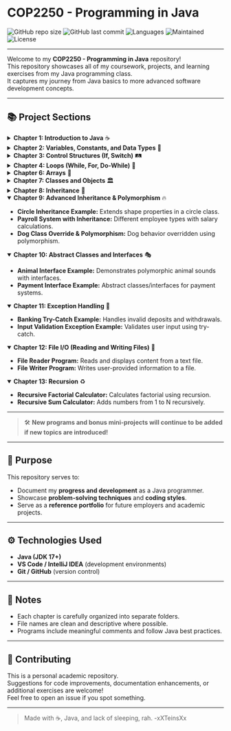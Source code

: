 # COP2250 - Programming in Java

![GitHub repo size](https://img.shields.io/github/repo-size/xXTeinsXx/COP2250)
![GitHub last commit](https://img.shields.io/github/last-commit/xXTeinsXx/COP2250)
![Languages](https://img.shields.io/github/languages/count/xXTeinsXx/COP2250)
![Maintained](https://img.shields.io/badge/Maintained-yes-brightgreen)
![License](https://img.shields.io/badge/License-Personal-blue)

---

Welcome to my **COP2250 - Programming in Java** repository!  
This repository showcases all of my coursework, projects, and learning exercises from my Java programming class.  
It captures my journey from Java basics to more advanced software development concepts.

---

## 📚 Project Sections

<details>
  <summary><strong>Chapter 1: Introduction to Java</strong> ☕</summary>

  - **Hello World Program:** Basic program printing a greeting.
  - **Simple Math Operations:** Program performing simple addition and subtraction.
</details>

<details>
  <summary><strong>Chapter 2: Variables, Constants, and Data Types</strong> 🔢</summary>

  - **Sales Tax Calculator:** Calculates final price including tax.
  - **Temperature Converter:** Converts Fahrenheit to Celsius.
</details>

<details>
  <summary><strong>Chapter 3: Control Structures (If, Switch)</strong> 🛤️</summary>

  - **Grade Calculator:** Assigns a letter grade based on a numeric score.
  - **Menu Selection Program:** Uses `switch` to choose options.
</details>

<details>
  <summary><strong>Chapter 4: Loops (While, For, Do-While)</strong> 🔄</summary>

  - **Multiplication Table Generator:** Prints multiplication tables using loops.
  - **Input Validation Program:** Ensures correct user input using loops.
  - **Sum of Numbers Program:** Sums numbers from 1 to N.
</details>

<details>
  <summary><strong>Chapter 6: Arrays</strong> 🧮</summary>

  - **Student Score Analyzer:** Calculates average, highest, and lowest test scores.
  - **Array Search Program:** Searches for a value in an array.
</details>

<details>
  <summary><strong>Chapter 7: Classes and Objects</strong> 🏛️</summary>

  - **Car Class Example:** Represents a car object with fields like make, model, and speed.
  - **Employee Class Example:** Represents employee data and methods to update info.
</details>

<details>
  <summary><strong>Chapter 8: Inheritance</strong> 🧬</summary>

  - **Vehicle Inheritance Program:** `Truck` and `Car` classes inherit from `Vehicle`.
  - **Animal Inheritance Example:** `Dog` and `Cat` classes inherit from `Animal`.
</details>

<details open>
  <summary><strong>Chapter 9: Advanced Inheritance & Polymorphism</strong> 🔥</summary>

  - **Circle Inheritance Example:** Extends shape properties in a circle class.
  - **Payroll System with Inheritance:** Different employee types with salary calculations.
  - **Dog Class Override & Polymorphism:** Dog behavior overridden using polymorphism.
</details>

<details open>
  <summary><strong>Chapter 10: Abstract Classes and Interfaces</strong> 🎭</summary>

  - **Animal Interface Example:** Demonstrates polymorphic animal sounds with interfaces.
  - **Payment Interface Example:** Abstract classes/interfaces for payment systems.
</details>

<details open>
  <summary><strong>Chapter 11: Exception Handling</strong> 🚨</summary>

  - **Banking Try-Catch Example:** Handles invalid deposits and withdrawals.
  - **Input Validation Exception Example:** Validates user input using try-catch.
</details>

<details open>
  <summary><strong>Chapter 12: File I/O (Reading and Writing Files)</strong> 📄</summary>

  - **File Reader Program:** Reads and displays content from a text file.
  - **File Writer Program:** Writes user-provided information to a file.
</details>

<details open>
  <summary><strong>Chapter 13: Recursion</strong> ♻️</summary>

  - **Recursive Factorial Calculator:** Calculates factorial using recursion.
  - **Recursive Sum Calculator:** Adds numbers from 1 to N recursively.
</details>

---

> 🛠️ **New programs and bonus mini-projects will continue to be added if new topics are introduced!**

---

## 🎯 Purpose

This repository serves to:
- Document my **progress and development** as a Java programmer.
- Showcase **problem-solving techniques** and **coding styles**.
- Serve as a **reference portfolio** for future employers and academic projects.

---

## ⚙️ Technologies Used

- **Java (JDK 17+)**
- **VS Code / IntelliJ IDEA** (development environments)
- **Git / GitHub** (version control)

---

## 📌 Notes

- Each chapter is carefully organized into separate folders.
- File names are clean and descriptive where possible.
- Programs include meaningful comments and follow Java best practices.

---

## 🤝 Contributing

This is a personal academic repository.  
Suggestions for code improvements, documentation enhancements, or additional exercises are welcome!  
Feel free to open an issue if you spot something.

---

> Made with ☕, Java, and lack of sleeping, rah. -xXTeinsXx

